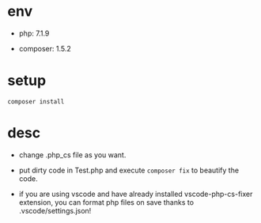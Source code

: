 # env

- php: 7.1.9

- composer: 1.5.2

# setup

```
composer install
```

# desc

- change .php_cs file as you want.

- put dirty code in Test.php and execute ``` composer fix ``` to beautify the code.

- if you are using vscode and have already installed vscode-php-cs-fixer extension, you can format php files on save thanks to .vscode/settings.json!

